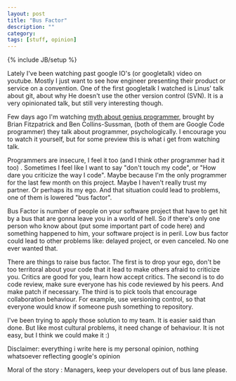```yaml
---
layout: post
title: "Bus Factor"
description: ""
category: 
tags: [stuff, opinion]
---
```

{% include JB/setup %}

Lately I've been watching past google IO's (or googletalk) video on youtube. Mostly I just want to see how engineer presenting their product or service on a convention. One of the first googletalk I watched is Linus' talk about git, about why He doesn't use the other version control (SVN). It is a very opinionated talk, but still very interesting though. 

<!--moar-->

Few days ago I'm watching [myth about genius programmer](http://www.youtube.com/watch?v=0SARbwvhupQ), brought by Brian Fitzpatrick and Ben Collins-Sussman, (both of them are Google Code programmer) they talk about programmer, psychologically. I encourage you to watch it yourself, but for some preview this is what i get from watching talk. 

Programmers are insecure, I feel it too (and I think other programmer had it too) . Sometimes I feel like I want to say "don't touch my code", or "How dare you criticize the way I code". Maybe because I'm the only programmer for the last few month on this project. Maybe I haven't really trust my partner. Or perhaps its my ego. And that situation could lead to problems, one of them is lowered "bus factor".

Bus Factor is number of people on your software project that have to get hit by a bus that are gonna leave you in a world of hell. So if there's only one person who know about (put some important part of code here) and something happened to him, your software project is in peril. Low bus factor could lead to other problems like: delayed project, or even canceled. No one ever wanted that.

There are things to raise bus factor. The first is to drop your ego, don't be too territoral about your code that it lead to make others afraid to criticize you. Critics are good for you, learn how accept critics. The second is to do code review, make sure everyone has his code reviewed by his peers. And make patch if necessary. The third is to pick tools that encourage collaboration behaviour. For example, use versioning control, so that everyone would know if someone push something to repository. 

I've been trying to apply those solution to my team. It is easier said than done. But like most cultural problems, it need change of behaviour. It is not easy, but I think we could make it :)

Disclaimer: everything i write here is my personal opinion, nothing whatsoever reflecting google's opinion

Moral of the story : Managers, keep your developers out of bus lane please.